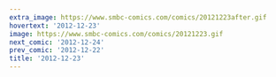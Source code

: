 ```yaml
---
extra_image: https://www.smbc-comics.com/comics/20121223after.gif
hovertext: '2012-12-23'
image: https://www.smbc-comics.com/comics/20121223.gif
next_comic: '2012-12-24'
prev_comic: '2012-12-22'
title: '2012-12-23'
---
```


